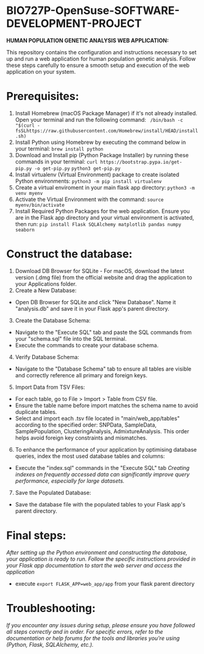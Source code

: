 # BIO727P-OpenSuse-SOFTWARE-DEVELOPMENT-PROJECT
**HUMAN POPULATION GENETIC ANALYSIS WEB APPLICATION:**

This repository contains the configuration and instructions necessary to set up and run a web application for human population genetic analysis. Follow these steps carefully to ensure a smooth setup and execution of the web application on your system.

# Prerequisites:
1. Install Homebrew (macOS Package Manager) if it's not already installed. Open your terminal and run the following command:
``` /bin/bash -c "$(curl - fsSLhttps://raw.githubusercontent.com/Homebrew/install/HEAD/install.sh)```
2. Install Python using Homebrew by executing the command below in your terminal:
   ```brew install python```
3. Download and Install pip (Python Package Installer) by running these commands in your terminal:
   ```curl https://bootstrap.pypa.io/get-pip.py -o get-pip.py```
   ```python3 get-pip.py```
4. Install virtualenv (Virtual Environment) package to create isolated Python environments:
   ```python3 -m pip install virtualenv```
5. Create a virtual enviroment in your main flask app directory:
   ```python3 -m venv myenv```
6. Activate the Virtual Environment with the command:
   ```source myenv/bin/activate```
7. Install Required Python Packages for the web application. Ensure you are in the Flask app directory and your virtual environment is activated, then run:
   ```pip install Flask SQLAlchemy matplotlib pandas numpy seaborn```
   
# Construct the database:
1. Download DB Browser for SQLite - For macOS, download the latest version (.dmg file) from the official website and drag the application to your Applications folder.
2. Create a New Database:
- Open DB Browser for SQLite and click "New Database". Name it "analysis.db" and save it in your Flask app's parent directory.
3. Create the Database Schema:
-  Navigate to the "Execute SQL" tab and paste the SQL commands from your "schema.sql" file into the SQL terminal.
-  Execute the commands to create your database schema.
4. Verify Database Schema:
- Navigate to the "Database Schema" tab to ensure all tables are visible and correctly reference all primary and foreign keys.
5. Import Data from TSV Files:
- For each table, go to File > Import > Table from CSV file.
- Ensure the table name before import matches the schema name to avoid duplicate tables.
- Select and import each .tsv file located in "main/web_app/tables" according to the specified order: SNPData, SampleData, SamplePopulation, ClusteringAnalysis, AdmixtureAnalysis. This order helps avoid foreign key constraints and mismatches.
6. To enhance the performance of your application by optimising database queries, index the most used database tables and columns:
- Execute the "index.sql" commands in the "Execute SQL" tab
  *Creating indexes on frequently accessed data can significantly improve query performance, especially for large datasets.*
7. Save the Populated Database:
- Save the database file with the populated tables to your Flask app's parent directory.

# Final steps:
*After setting up the Python environment and constructing the database, your application is ready to run. Follow the specific instructions provided in your Flask app documentation to start the web server and access the application*
- execute ```export FLASK_APP=web_app/app``` from your flask parent directory

# Troubleshooting:
*If you encounter any issues during setup, please ensure you have followed all steps correctly and in order. For specific errors, refer to the documentation or help forums for the tools and libraries you're using (Python, Flask, SQLAlchemy, etc.).*
